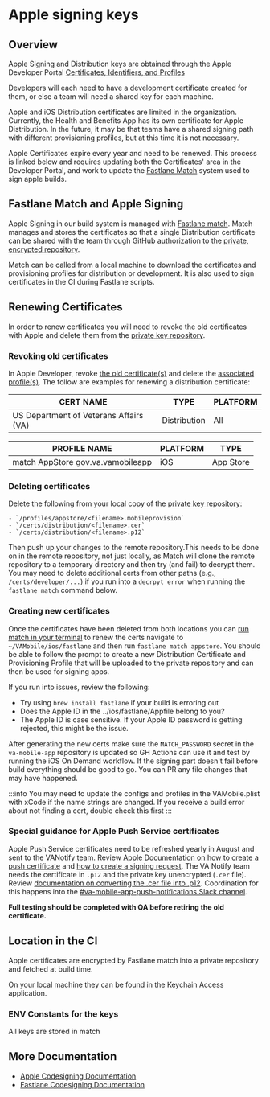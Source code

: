 # Apple signing keys

## Overview

Apple Signing and Distribution keys are obtained through the Apple Developer Portal [Certificates, Identifiers, and Profiles](https://developer.apple.com/account/resources/certificates/list)

Developers will each need to have a development certificate created for them, or else a team will need a shared key for each machine.

Apple and iOS Distribution certificates are limited in the organization. Currently, the Health and Benefits App has its own certificate for Apple Distribution. In the future, it may be that teams have a shared signing path with different provisioning profiles, but at this time it is not necessary.

Apple Certificates expire every year and need to be renewed. This process is linked below and requires updating both the Certificates' area in the Developer Portal, and work to update the [Fastlane Match](https://docs.fastlane.tools/actions/match) system used to sign apple builds.

## Fastlane Match and Apple Signing

Apple Signing in our build system is managed with [Fastlane match](https://docs.fastlane.tools/actions/match/). Match manages and stores the certificates so that a single Distribution certificate can be shared with the team through GitHub authorization to the [private, encrypted repository](https://github.com/department-of-veterans-affairs/va-mobile-app-private).

Match can be called from a local machine to download the certificates and provisioning profiles for distribution or development. It is also used to sign certificates in the CI during Fastlane scripts.

## Renewing Certificates

In order to renew certificates you will need to revoke the old certificates with Apple and delete them from the [private key repository](https://github.com/department-of-veterans-affairs/va-mobile-app-private).

### Revoking old certificates

In Apple Developer, revoke [the old certificate(s)](https://developer.apple.com/account/resources/certificates/list) and delete the [associated profile(s)](https://developer.apple.com/account/resources/profiles/list). The follow are examples for renewing a distribution certificate:

| CERT NAME                              | TYPE         | PLATFORM |
|----------------------------------------|--------------|----------|
| US Department of Veterans Affairs (VA) | Distribution | All      |

| PROFILE NAME                      | PLATFORM | TYPE      |
|-----------------------------------|----------|-----------|
| match AppStore gov.va.vamobileapp | iOS      | App Store |


### Deleting certificates

Delete the following from your local copy of the [private key repository](https://github.com/department-of-veterans-affairs/va-mobile-app-private): 

```
- `/profiles/appstore/<filename>.mobileprovision`
- `/certs/distribution/<filename>.cer`
- `/certs/distribution/<filename>.p12`

```
Then push up your changes to the remote repository.This needs to be done on in the remote repository, not just locally, as Match will clone the remote repository to a temporary directory and then try (and fail) to decrypt them. You may need to delete additional certs from other paths (e.g., `/certs/developer/...`) if you run into a `decrpyt error` when running the `fastlane match` command below.

### Creating new certificates
Once the certificates have been deleted from both locations you can [run match in your terminal](https://docs.fastlane.tools/actions/match/#run) to renew the certs
navigate to `~/VAMobile/ios/fastlane` and then run `fastlane match appstore`. You should be able to follow the prompt to create a new Distribution Certificate and Provisioning Profile that will be uploaded to the private repository and can then be used for signing apps. 

If you run into issues, review the following:
 - Try using `brew install fastlane` if your build is erroring out
 - Does the Apple ID in the ../ios/fastlane/Appfile belong to you?
 - The Apple ID is case sensitive. If your Apple ID password is getting rejected, this might be the issue.

After generating the new certs make sure the `MATCH_PASSWORD` secret in the `va-mobile-app` repository is updated so GH Actions can use it and test by running the iOS On Demand workflow. If the signing part doesn't fail before build everything should be good to go. You can PR any file changes that may have happened.

:::info
You may need to update the configs and profiles in the VAMobile.plist with xCode if the name strings are changed. If you receive a build error about not finding a cert, double check this first
:::

### Special guidance for Apple Push Service certificates

Apple Push Service certificates need to be refreshed yearly in August and sent to the VANotify team. Review [Apple Documentation on how to create a push certificate](https://developer.apple.com/documentation/usernotifications/setting_up_a_remote_notification_server/establishing_a_certificate-based_connection_to_apns#2947597) and [how to create a signing request](https://developer.apple.com/help/account/create-certificates/create-a-certificate-signing-request). The VA Notify team needs the certificate in `.p12` and the private key unencrypted (`.cer` file). Review [documentation on converting the .cer file into .p12](https://stackoverflow.com/questions/39091048/how-to-convert-a-cer-to-a-p12-file). Coordination for this happens into the [#va-mobile-app-push-notifications Slack channel](https://dsva.slack.com/archives/C01CSM3EZGT).

**Full testing should be completed with QA before retiring the old certificate.**

## Location in the CI

Apple certificates are encrypted by Fastlane match into a private repository and fetched at build time.

On your local machine they can be found in the Keychain Access application.

### ENV Constants for the keys

All keys are stored in match

## More Documentation

- [Apple Codesigning Documentation](https://developer.apple.com/support/code-signing/)
- [Fastlane Codesigning Documentation](https://docs.fastlane.tools/codesigning/getting-started/)
